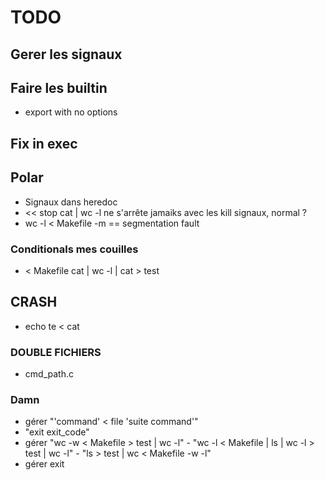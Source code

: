 # TODO

## Gerer les signaux

## Faire les builtin
- export with no options

## Fix in exec

## Polar
- Signaux dans heredoc
- << stop cat | wc -l
ne s'arrête jamaiks avec les kill signaux, normal ?
- wc -l < Makefile -m == segmentation fault

### Conditionals mes couilles
- < Makefile cat | wc -l | cat > test

## CRASH
- echo te < cat

### DOUBLE FICHIERS
 - cmd_path.c

### Damn
- gérer "'command' < file 'suite command'"
- "exit exit_code"
- gérer "wc -w < Makefile > test | wc -l" - "wc -l < Makefile | ls | wc -l > test | wc -l" - "ls > test | wc < Makefile -w -l"
- gérer exit

